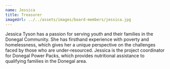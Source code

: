 ```yaml
---
name: Jessica
title: Treasurer
imageUrl: ../../assets/images/board-members/jessica.jpg
---
```


Jessica Tyson has a passion for serving youth and their families in the Donegal Community. She has firsthand experience with poverty and homelessness, which gives her a unique perspective on the challenges faced by those who are under-resourced. Jessica is the project coordinator for Donegal Power Packs, which provides nutritional assistance to qualifying families in the Donegal area.
